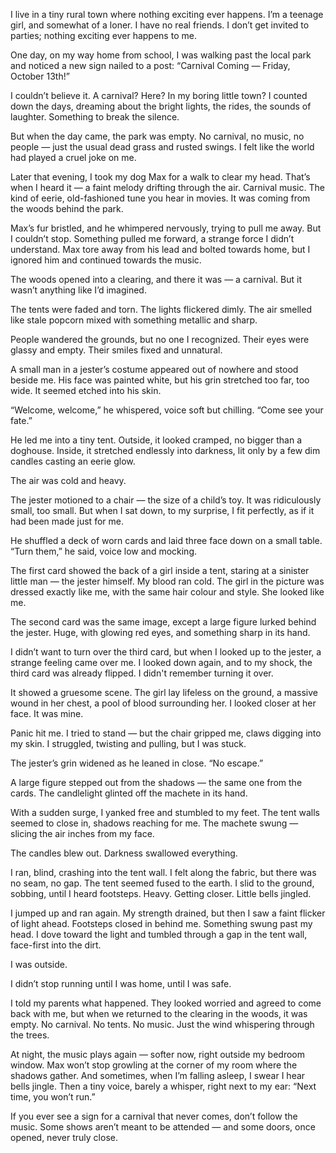 I live in a tiny rural town where nothing exciting ever happens. I’m a teenage girl, and somewhat of a loner. I have no real friends. I don’t get invited to parties; nothing exciting ever happens to me.

One day, on my way home from school, I was walking past the local park and noticed a new sign nailed to a post:
“Carnival Coming — Friday, October 13th!”

I couldn’t believe it. A carnival? Here? In my boring little town? I counted down the days, dreaming about the bright lights, the rides, the sounds of laughter. Something to break the silence.

But when the day came, the park was empty. No carnival, no music, no people — just the usual dead grass and rusted swings. I felt like the world had played a cruel joke on me.

Later that evening, I took my dog Max for a walk to clear my head. That’s when I heard it — a faint melody drifting through the air. Carnival music. The kind of eerie, old-fashioned tune you hear in movies. It was coming from the woods behind the park.

Max’s fur bristled, and he whimpered nervously, trying to pull me away. But I couldn’t stop. Something pulled me forward, a strange force I didn’t understand. Max tore away from his lead and bolted towards home, but I ignored him and continued towards the music.

The woods opened into a clearing, and there it was — a carnival. But it wasn’t anything like I’d imagined.

The tents were faded and torn. The lights flickered dimly. The air smelled like stale popcorn mixed with something metallic and sharp.

People wandered the grounds, but no one I recognized. Their eyes were glassy and empty. Their smiles fixed and unnatural.

A small man in a jester’s costume appeared out of nowhere and stood beside me. His face was painted white, but his grin stretched too far, too wide. It seemed etched into his skin.

“Welcome, welcome,” he whispered, voice soft but chilling. “Come see your fate.”

He led me into a tiny tent. Outside, it looked cramped, no bigger than a doghouse. Inside, it stretched endlessly into darkness, lit only by a few dim candles casting an eerie glow.

The air was cold and heavy.

The jester motioned to a chair — the size of a child’s toy. It was ridiculously small, too small. But when I sat down, to my surprise, I fit perfectly, as if it had been made just for me.

He shuffled a deck of worn cards and laid three face down on a small table.
“Turn them,” he said, voice low and mocking.

The first card showed the back of a girl inside a tent, staring at a sinister little man — the jester himself. My blood ran cold. The girl in the picture was dressed exactly like me, with the same hair colour and style. She looked like me.

The second card was the same image, except a large figure lurked behind the jester. Huge, with glowing red eyes, and something sharp in its hand.

I didn’t want to turn over the third card, but when I looked up to the jester, a strange feeling came over me. I looked down again, and to my shock, the third card was already flipped. I didn't remember turning it over.

It showed a gruesome scene. The girl lay lifeless on the ground, a massive wound in her chest, a pool of blood surrounding her. I looked closer at her face. It was mine.

Panic hit me. I tried to stand — but the chair gripped me, claws digging into my skin. I struggled, twisting and pulling, but I was stuck.

The jester’s grin widened as he leaned in close.
“No escape.”

A large figure stepped out from the shadows — the same one from the cards. The candlelight glinted off the machete in its hand.

With a sudden surge, I yanked free and stumbled to my feet. The tent walls seemed to close in, shadows reaching for me. The machete swung — slicing the air inches from my face.

The candles blew out. Darkness swallowed everything.

I ran, blind, crashing into the tent wall. I felt along the fabric, but there was no seam, no gap. The tent seemed fused to the earth. I slid to the ground, sobbing, until I heard footsteps. Heavy. Getting closer. Little bells jingled.

I jumped up and ran again. My strength drained, but then I saw a faint flicker of light ahead. Footsteps closed in behind me. Something swung past my head. I dove toward the light and tumbled through a gap in the tent wall, face-first into the dirt.

I was outside.

I didn’t stop running until I was home, until I was safe.

I told my parents what happened. They looked worried and agreed to come back with me, but when we returned to the clearing in the woods, it was empty. No carnival. No tents. No music.
Just the wind whispering through the trees.


At night, the music plays again — softer now, right outside my bedroom window. Max won’t stop growling at the corner of my room where the shadows gather. And sometimes, when I’m falling asleep, I swear I hear bells jingle. Then a tiny voice, barely a whisper, right next to my ear:
“Next time, you won’t run.”



If you ever see a sign for a carnival that never comes, don’t follow the music. Some shows aren’t meant to be attended — and some doors, once opened, never truly close.
